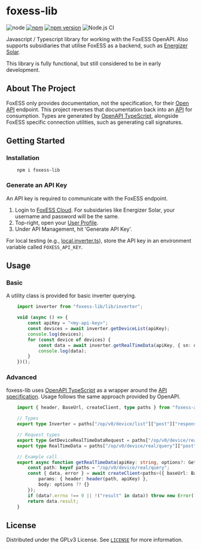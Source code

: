 # foxess-lib

![node](https://img.shields.io/node/v/foxess-lib)
[![npm](https://img.shields.io/npm/dt/foxess-lib.svg)](https://www.npmjs.com/package/foxess-lib)
[![npm version](https://badge.fury.io/js/foxess-lib.svg)](https://badge.fury.io/js/foxess-lib)
![Node.js CI](https://github.com/teh-hippo/foxess-lib/workflows/Node.js%20CI/badge.svg)

Javascript / Typescript library for working with the FoxESS OpenAPI.
Also supports subsidiaries that utilise FoxESS as a backend, such as [Energizer Solar](http://www.energizersolar.com).

This library is fully functional, but still considered to be in early development.

## About The Project

FoxESS only provides documentation, not the specification, for their [Open API](https://www.foxesscloud.com/public/i18n/en/OpenApiDocument.html) endpoint.
This project reverses that documentation back into an [API](./foxess-api.json) for consumption.
Types are generated by [OpenAPI TypeScript](https://openapi-ts.pages.dev/), alongside FoxESS specific connection utilities, such as generating call signatures.

## Getting Started

### Installation

```shell
    npm i foxess-lib
```

### Generate an API Key

An API key is required to communicate with the FoxESS endpoint.

1. Login to [FoxESS Cloud](https://www.foxesscloud.com). For subsidaries like Energizer Solar, your username and password will be the same.
1. Top-right, open your [User Profile](https://www.foxesscloud.com/user/center).
1. Under API Management, hit 'Generate API Key'.

For local testing (e.g., [local.inverter.ts](./tools/local.inverter.ts)), store the API key in an environment variable called `FOXESS_API_KEY`.

## Usage

### Basic

A utility class is provided for basic inverter querying.

```typescript
    import inverter from "foxess-lib/lib/inverter";

    void (async () => {
        const apiKey = "<my-api-key>";
        const devices = await inverter.getDeviceList(apiKey);
        console.log(devices);
        for (const device of devices) {
            const data = await inverter.getRealTimeData(apiKey, { sn: device.deviceSN });
            console.log(data);
        }
    })();
```

### Advanced

foxess-lib uses [OpenAPI TypeScript](https://openapi-ts.pages.dev/) as a wrapper around the [API specification](./foxess-api.json).
Usage follows the same approach provided by OpenAPI.

```typescript
    import { header, BaseUrl, createClient, type paths } from "foxess-api";

    // Types
    export type Inverter = paths["/op/v0/device/list"]["post"]["responses"]["200"]["content"]["application/json"]["result"]["data"][0];

    // Request types
    export type GetDeviceRealTimeDataRequest = paths["/op/v0/device/real/query"]["post"]["requestBody"]["content"]["application/json"];
    export type RealTimeData = paths["/op/v0/device/real/query"]["post"]["responses"]["200"]["content"]["application/json"]["result"][0];

    // Example call
    export async function getRealTimeData(apiKey: string, options?: GetDeviceRealTimeDataRequest): Promise<RealTimeData[] | undefined> {
        const path: keyof paths = "/op/v0/device/real/query";
        const { data, error } = await createClient<paths>({ baseUrl: BaseUrl }).POST(path, {
            params: { header: header(path, apiKey) },
            body: options ?? {}
        });
        if (data?.errno !== 0 || !("result" in data)) throw new Error(`Invalid response code: ${data?.errno}: ${error}`);
        return data.result;
    }
```

## License

Distributed under the GPLv3 License. See [`LICENSE`](./LICENSE) for more information.

